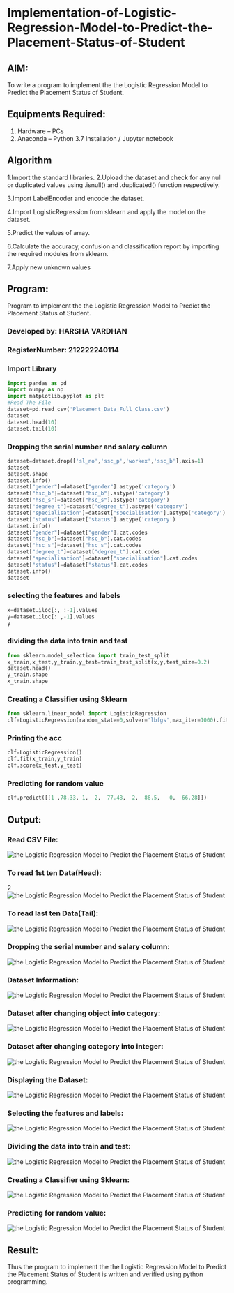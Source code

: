 # Implementation-of-Logistic-Regression-Model-to-Predict-the-Placement-Status-of-Student

## AIM:
To write a program to implement the the Logistic Regression Model to Predict the Placement Status of Student.

## Equipments Required:
1. Hardware – PCs
2. Anaconda – Python 3.7 Installation / Jupyter notebook

## Algorithm
 
1.Import the standard libraries.
2.Upload the dataset and check for any null or duplicated values using .isnull() and .duplicated() function respectively.

3.Import LabelEncoder and encode the dataset.

4.Import LogisticRegression from sklearn and apply the model on the dataset.

5.Predict the values of array.

6.Calculate the accuracy, confusion and classification report by importing the required modules from sklearn.

7.Apply new unknown values


## Program:
Program to implement the the Logistic Regression Model to Predict the Placement Status of Student.
### Developed by: HARSHA VARDHAN
### RegisterNumber:  212222240114
### Import Library
```python
import pandas as pd
import numpy as np
import matplotlib.pyplot as plt
#Read The File
dataset=pd.read_csv('Placement_Data_Full_Class.csv')
dataset
dataset.head(10)
dataset.tail(10)
```
### Dropping the serial number and salary column
```python
dataset=dataset.drop(['sl_no','ssc_p','workex','ssc_b'],axis=1)
dataset
dataset.shape
dataset.info()
dataset["gender"]=dataset["gender"].astype('category')
dataset["hsc_b"]=dataset["hsc_b"].astype('category')
dataset["hsc_s"]=dataset["hsc_s"].astype('category')
dataset["degree_t"]=dataset["degree_t"].astype('category')
dataset["specialisation"]=dataset["specialisation"].astype('category')
dataset["status"]=dataset["status"].astype('category')
dataset.info()
dataset["gender"]=dataset["gender"].cat.codes
dataset["hsc_b"]=dataset["hsc_b"].cat.codes
dataset["hsc_s"]=dataset["hsc_s"].cat.codes
dataset["degree_t"]=dataset["degree_t"].cat.codes
dataset["specialisation"]=dataset["specialisation"].cat.codes
dataset["status"]=dataset["status"].cat.codes
dataset.info()
dataset
```
### selecting the features and labels
```python
x=dataset.iloc[:, :-1].values
y=dataset.iloc[: ,-1].values
y
```
### dividing the data into train and test
```python
from sklearn.model_selection import train_test_split
x_train,x_test,y_train,y_test=train_test_split(x,y,test_size=0.2)
dataset.head()
y_train.shape
x_train.shape
```
### Creating a Classifier using Sklearn
```python
from sklearn.linear_model import LogisticRegression
clf=LogisticRegression(random_state=0,solver='lbfgs',max_iter=1000).fit(x_train,y_train)
```
### Printing the acc
```python
clf=LogisticRegression()
clf.fit(x_train,y_train)
clf.score(x_test,y_test)
```
### Predicting for random value
```python
clf.predict([[1	,78.33,	1,	2,	77.48,	2,	86.5,	0,	66.28]])
```

## Output:


### Read CSV File:

![the Logistic Regression Model to Predict the Placement Status of Student](/1.png)

### To read 1st ten Data(Head):
2![the Logistic Regression Model to Predict the Placement Status of Student](/2.png)


### To read last ten Data(Tail):
![the Logistic Regression Model to Predict the Placement Status of Student](/3.png)

### Dropping the serial number and salary column:
![the Logistic Regression Model to Predict the Placement Status of Student](/4.png)

### Dataset Information:
![the Logistic Regression Model to Predict the Placement Status of Student](/5.png)

### Dataset after changing object into category:
![the Logistic Regression Model to Predict the Placement Status of Student](/6.png)

### Dataset after changing category into integer:
![the Logistic Regression Model to Predict the Placement Status of Student](/7.png)

### Displaying the Dataset:
![the Logistic Regression Model to Predict the Placement Status of Student](/8.png)

### Selecting the features and labels:
![the Logistic Regression Model to Predict the Placement Status of Student](/9.png)

### Dividing the data into train and test:
![the Logistic Regression Model to Predict the Placement Status of Student](/10.png)

### Creating a Classifier using Sklearn:
![the Logistic Regression Model to Predict the Placement Status of Student](/11.png)

### Predicting for random value:

![the Logistic Regression Model to Predict the Placement Status of Student](/12.png)


## Result:
Thus the program to implement the the Logistic Regression Model to Predict the Placement Status of Student is written and verified using python programming.
